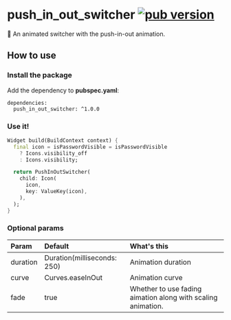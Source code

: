 # push_in_out_switcher [![pub version][pub-version-img]][pub-version-url]

🔄 An animated switcher with the push-in-out animation.

## How to use

### Install the package

Add the dependency to **pubspec.yaml**:

```
dependencies:
  push_in_out_switcher: ^1.0.0
```

### Use it!

```dart
Widget build(BuildContext context) {
  final icon = isPasswordVisible = isPasswordVisible
    ? Icons.visibility_off
    : Icons.visibility;

  return PushInOutSwitcher(
    child: Icon(
      icon,
      key: ValueKey(icon),
    ),
  );
}
```

### Optional params

| Param    | Default                      | What's this        |
| :------- | :--------------------------- | :----------------- |
| duration | Duration(milliseconds: 250)  | Animation duration |
| curve    | Curves.easeInOut             | Animation curve    |
| fade     | true                         | Whether to use fading aimation along with scaling animation. |

<!-- References -->
[pub-version-img]: https://img.shields.io/badge/pub-v1.0.0-0175c2?logo=flutter
[pub-version-url]: https://pub.dev/packages/push_in_out_switcher